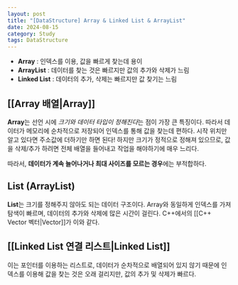 ```yaml
---
layout: post
title: "[DataStructure] Array & Linked List & ArrayList"
date: 2024-08-15
category: Study
tags: DataStructure
---
```

- **Array** : 인덱스를 이용, 값을 빠르게 찾는데 용이
- **ArrayList** : 데이터를 찾는 것은 빠르지만 값의 추가와 삭제가 느림
- **Linked List** : 데이터의 추가, 삭제는 빠르지만 값 찾기는 느림

## [[Array 배열|Array]] 

**Array**는 선언 시에 *크기와 데이터 타입이 정해진다*는 점이 가장 큰 특징이다. 따라서 데이터가 메모리에 순차적으로 저장되어 인덱스를 통해 값을 찾는데 편하다. 시작 위치만 알고 있다면 주소값에 더하기만 하면 된다!
하지만 크기가 정적으로 정해져 있으므로, 값을 삭제/추가 하려면 전체 배열을 들어내고 작업을 해야하기에 매우 느리다.

따라서, **데이터가 계속 늘어나거나 최대 사이즈를 모르는 경우**에는 부적합하다.

## List (ArrayList)

**List**는 크기를 정해주지 않아도 되는 데이터 구조이다. Array와 동일하게 인덱스를 가져 탐색이 빠르며, 데이터의 추가와 삭제에 많은 시간이 걸린다.
C++에서의 [[C++ Vector 벡터|Vector]]가 이와 같다.

## [[Linked List 연결 리스트|Linked List]]

이는 포인터를 이용하는 리스트로, 데이터가 순차적으로 배열되어 있지 않기 때문에 인덱스를 이용해 값을 찾는 것은 오래 걸리지만, 값의 추가 및 삭제가 빠르다.
